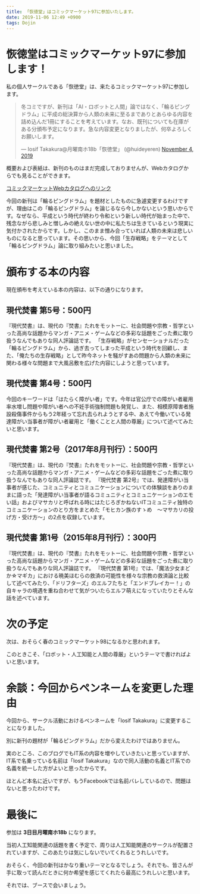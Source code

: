 ```yaml
---
title: 「恢徳堂」はコミックマーケット97に参加いたします。
date: 2019-11-06 12:49 +0900
tags: Dojin
---
```


# 恢徳堂はコミックマーケット97に参加します！

私の個人サークルである「恢徳堂」は、来たるコミックマーケット97に参加します。

<blockquote class="twitter-tweet"><p lang="ja" dir="ltr">冬コミですが、新刊は「AI・ロボットと人間」論ではなく、「輪るピングドラム」に平成の総決算から人類の未来に至るまでありとあらゆる内容を詰め込んだ1冊にすることを考えています。なお、既刊についても在庫がある分頒布予定になります。急な内容変更となりましたが、何卒よろしくお願いします。</p>&mdash; Iosif Takakura@月曜南ホ18b「恢徳堂」 (@huideyeren) <a href="https://twitter.com/huideyeren/status/1191246257714417664?ref_src=twsrc%5Etfw">November 4, 2019</a></blockquote> <script async src="https://platform.twitter.com/widgets.js" charset="utf-8"></script>

概要および表紙は、新刊のものはまだ完成しておりませんが、Webカタログからでも見ることができます。

[コミックマーケットWebカタログへのリンク](https://webcatalog.circle.ms/Perma/Circle/10092343/)

今回の新刊は「輪るピングドラム」を題材としたものに急遽変更するわけですが、理由はこの「輪るピングドラム」を論じるなら今しかないという思いからです。なぜなら、平成という時代が終わり令和という新しい時代が始まった中で、残念ながら悲しみと憎しみの絶えない世の中に私たちは生きているという現実に気付かされたからです。しかし、このまま憎み合っていれば人類の未来は悲しいものになると思っています。その思いから、今回「生存戦略」をテーマとして「輪るピングドラム」論に取り組みたいと思いました。

# 頒布する本の内容

現在頒布を考えている本の内容は、以下の通りになります。

## 現代焚書 第5号：500円

『現代焚書』は、現代の『焚書』たれをモットーに、社会問題や宗教・哲学といった高尚な話題からマンガ・アニメ・ゲームなどの多彩な話題をごった煮に取り扱うなんでもありな同人評論誌です。 「生存戦略」がセンセーショナルだった「輪るピングドラム」から、過ぎ去ってしまった平成という時代を回顧し、また、「俺たちの生存戦略」として昨今ネットを騒がすあの問題から人類の未来に関わる様々な問題まで大風呂敷を広げた内容にしようと思っています。

## 現代焚書 第4号：500円

今回のキーワードは「はたらく障がい者」です。今年は官公庁での障がい者雇用率水増し問題や障がい者への不妊手術強制問題も発覚し、また、相模原障害者施設殺傷事件からもう2年経って忘れ去られようとする中、あえて今働いている発達障がい当事者が障がい者雇用と「働くことと人間の尊厳」について述べてみたいと思います。

## 現代焚書 第2号（2017年8月刊行）：500円

『現代焚書』は、現代の『焚書』たれをモットーに、社会問題や宗教・哲学といった高尚な話題からマンガ・アニメ・ゲームなどの多彩な話題をごった煮に取り扱うなんでもありな同人評論誌です。 『現代焚書 第2号』では、発達障がい当事者が感じた、コミュニティとコミュニケーションについての体験談をありのままに語った「発達障がい当事者が語るコミュニティとコミュニケーションのエモい話」およびマサカリと呼ばれる時にはたじろぎかねないITコミュニティ独特のコミュニケーションのとり方をまとめた「モヒカン族のすゝめ　〜マサカリの投げ方・受け方〜」の2点を収録しています。

## 現代焚書 第1号（2015年8月刊行）：300円

『現代焚書』は、現代の『焚書』たれをモットーに、社会問題や宗教・哲学といった高尚な話題からマンガ・アニメ・ゲームなどの多彩な話題をごった煮に取り扱うなんでもありな同人評論誌です。 『現代焚書 第1号』では、「魔法少女まどか☆マギカ」における暁美ほむらの救済の可能性を様々な宗教の救済論と比較して述べてみたり、「ドリフターズ」のエルフたちと「エンドブレイカー！」の自キャラの境遇を重ね合わせて気がついたらエルフ萌えになっていたりとそんな話を述べています。

# 次の予定

次は、おそらく春のコミックマーケット98になるかと思われます。

このときこそ、「ロボット・人工知能と人間の尊厳」というテーマで書ければよいと思います。

# 余談：今回からペンネームを変更した理由

今回から、サークル活動におけるペンネームを「Iosif Takakura」に変更することになりました。

別に新刊の題材が「輪るピングドラム」だから変えたわけではありません。

実のところ、このブログでもIT系の内容を増やしていきたいと思っていますが、IT系で名乗っている名前は「Iosif Takakura」なので同人活動の名義とIT系での名義を統一した方がよいと思ったからです。

ほとんど本名に近いですが、もうFacebookでは名前バレしているので、問題はないと思ったわけです。

# 最後に

参加は **3日目月曜南ホ18b** になります。

当初人工知能関連の話題を書く予定で、周りは人工知能関連のサークルが配置されていますが、このあたりは気にしないでいてくれるとうれしいです。

おそらく、今回の新刊はかなり重いテーマとなるでしょう。それでも、皆さんが手に取って読んだときに何か希望を感じてくれたら最高にうれしいと思います。

それでは、ブースで会いましょう。